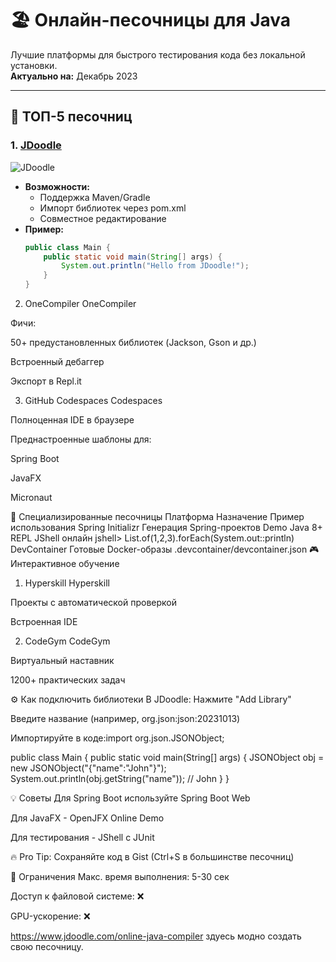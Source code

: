 # 🏖️ Онлайн-песочницы для Java

Лучшие платформы для быстрого тестирования кода без локальной установки.  
**Актуально на:** Декабрь 2023  

---

## 🚀 ТОП-5 песочниц

### 1. [JDoodle](https://www.jdoodle.com/online-java-compiler/)
![JDoodle](https://img.shields.io/badge/JDoodle-Java_17-blue?logo=java)
- **Возможности:**
  - Поддержка Maven/Gradle
  - Импорт библиотек через pom.xml
  - Совместное редактирование
- **Пример:**
  ```java
  public class Main {
      public static void main(String[] args) {
          System.out.println("Hello from JDoodle!");
      }
  }


2. OneCompiler
OneCompiler

Фичи:

50+ предустановленных библиотек (Jackson, Gson и др.)

Встроенный дебаггер

Экспорт в Repl.it

3. GitHub Codespaces
Codespaces

Полноценная IDE в браузере

Преднастроенные шаблоны для:

Spring Boot

JavaFX

Micronaut

🧩 Специализированные песочницы
Платформа	Назначение	Пример использования
Spring Initializr	Генерация Spring-проектов	Demo
Java 8+ REPL	JShell онлайн	jshell> List.of(1,2,3).forEach(System.out::println)
DevContainer	Готовые Docker-образы	.devcontainer/devcontainer.json
🎮 Интерактивное обучение
1. Hyperskill
Hyperskill

Проекты с автоматической проверкой

Встроенная IDE

2. CodeGym
CodeGym

Виртуальный наставник

1200+ практических задач

⚙️ Как подключить библиотеки
В JDoodle:
Нажмите "Add Library"

Введите название (например, org.json:json:20231013)

Импортируйте в коде:import org.json.JSONObject;

public class Main {
    public static void main(String[] args) {
        JSONObject obj = new JSONObject("{\"name\":\"John\"}");
        System.out.println(obj.getString("name")); // John
    }
}

💡 Советы
Для Spring Boot используйте Spring Boot Web

Для JavaFX - OpenJFX Online Demo

Для тестирования - JShell с JUnit

🔥 Pro Tip: Сохраняйте код в Gist (Ctrl+S в большинстве песочниц)

🚨 Ограничения
Макс. время выполнения: 5-30 сек

Доступ к файловой системе: ❌

GPU-ускорение: ❌

https://www.jdoodle.com/online-java-compiler здуесь модно создать свою песочницу. 